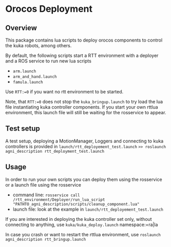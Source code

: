 # Orocos Deployment

## Overview

This package contains lua scripts to deploy orocos components to control the kuka robots, among others.

By default, the following scripts start a RTT environment with a deployer and a ROS service to run new lua scripts

* `arm.launch`
* `arm_and_hand.launch`
* `famula.launch`

Use `RTT:=0` if you want no rtt environment to be started.

Note, that `RTT:=0` does not stop the `kuka_bringup.launch` to try load the lua file instantiating kuka controller components.
If you start your own rttlua environment, this launch file will still be waiting for the rosservice to appear.

## Test setup

A test setup, deploying a MotionManager, Loggers and connecting to kuka controllers is provided
in `launch/rtt_deployement_test.launch`
`>> roslaunch agni_description rtt_deployment_test.launch`

## Usage

In order to run your own scripts you can deploy them using the rosservice or a launch file using the rosservice

* command line:
  `rosservice call /rtt_environment/Deployer/run_lua_script "PATHTO_agni_description/scripts/cleanup_component.lua"`
* launch file: 
  look at the example in `launch/rtt_deployement_test.launch`

If you are interested in deploying the kuka controller set only, without connecting to anything,
use `kuka/kuka_deploy.launch` namespace:=ra|la

In case you crash or want to restart the rttlua environment, use
`roslaunch agni_description rtt_bringup.launch`
